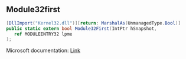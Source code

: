 ## Module32first

```csharp
[DllImport("Kernel32.dll")][return: MarshalAs(UnmanagedType.Bool)]
public static extern bool Module32First(IntPtr hSnapshot,
   ref MODULEENTRY32 lpme
);
```

Microsoft documentation: [Link](https://docs.microsoft.com/en-us/windows/win32/api/tlhelp32/nf-tlhelp32-module32first)
